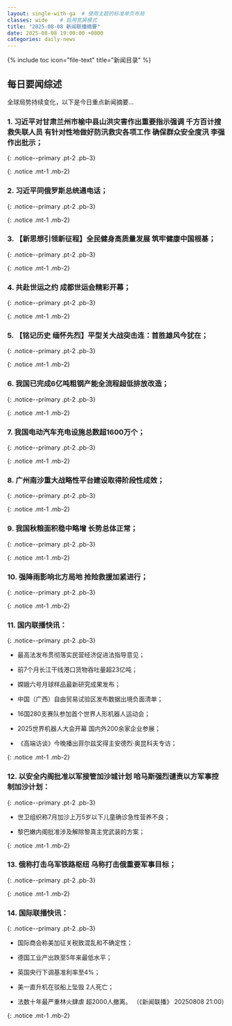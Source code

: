 ```yaml
---
layout: single-with-ga  # 使用主题的标准单页布局
classes: wide    # 启用宽屏模式
title: "2025-08-08 新闻联播摘要"
date: 2025-08-08 19:00:00 +0800
categories: daily-news
---
```


{% include toc icon="file-text" title="新闻目录" %}
   
## 每日要闻综述

全球局势持续变化，以下是今日重点新闻摘要...

### 1. 习近平对甘肃兰州市榆中县山洪灾害作出重要指示强调 千方百计搜救失联人员 有针对性地做好防汛救灾各项工作 确保群众安全度汛 李强作出批示； 

{: .notice--primary .pt-2 .pb-3}

{: .notice .mt-1 .mb-2}

### 2. 习近平同俄罗斯总统通电话； 

{: .notice--primary .pt-2 .pb-3}

{: .notice .mt-1 .mb-2}

### 3. 【新思想引领新征程】全民健身高质量发展 筑牢健康中国根基； 

{: .notice--primary .pt-2 .pb-3}

{: .notice .mt-1 .mb-2}

### 4. 共赴世运之约 成都世运会精彩开幕； 

{: .notice--primary .pt-2 .pb-3}

{: .notice .mt-1 .mb-2}

### 5. 【铭记历史 缅怀先烈】平型关大战突击连：首胜雄风今犹在； 

{: .notice--primary .pt-2 .pb-3}

{: .notice .mt-1 .mb-2}

### 6. 我国已完成6亿吨粗钢产能全流程超低排放改造； 

{: .notice--primary .pt-2 .pb-3}

{: .notice .mt-1 .mb-2}

### 7. 我国电动汽车充电设施总数超1600万个； 

{: .notice--primary .pt-2 .pb-3}

{: .notice .mt-1 .mb-2}

### 8. 广州南沙重大战略性平台建设取得阶段性成效； 

{: .notice--primary .pt-2 .pb-3}

{: .notice .mt-1 .mb-2}

### 9. 我国秋粮面积稳中略增 长势总体正常； 

{: .notice--primary .pt-2 .pb-3}

{: .notice .mt-1 .mb-2}

### 10. 强降雨影响北方局地 抢险救援加紧进行； 

{: .notice--primary .pt-2 .pb-3}

{: .notice .mt-1 .mb-2}

### 11. 国内联播快讯： 

{: .notice--primary .pt-2 .pb-3}

- 最高法发布贯彻落实民营经济促进法指导意见；

- 前7个月长江干线港口货物吞吐量超23亿吨；

- 嫦娥六号月球样品最新研究成果发布；

- 中国（广西）自由贸易试验区发布数据出境负面清单；

- 16国280支赛队参加首个世界人形机器人运动会；

- 2025世界机器人大会开幕 国内外200余家企业参展；

- 《高端访谈》今晚播出菲尔兹奖得主安德烈·奥昆科夫专访；

{: .notice .mt-1 .mb-2}

### 12. 以安全内阁批准以军接管加沙城计划 哈马斯强烈谴责以方军事控制加沙计划： 

{: .notice--primary .pt-2 .pb-3}

- 世卫组织称7月加沙上万5岁以下儿童确诊急性营养不良；

- 黎巴嫩内阁批准涉及解除黎真主党武装的方案；

{: .notice .mt-1 .mb-2}

### 13. 俄称打击乌军铁路枢纽 乌称打击俄重要军事目标； 

{: .notice--primary .pt-2 .pb-3}

{: .notice .mt-1 .mb-2}

### 14. 国际联播快讯： 

{: .notice--primary .pt-2 .pb-3}

- 国际商会称美加征关税致混乱和不确定性；

- 德国工业产出跌至5年来最低水平；

- 英国央行下调基准利率至4%；

- 美一直升机在驳船上坠毁 2人死亡；

- 法数十年最严重林火肆虐 超2000人撤离。 （《新闻联播》 20250808 21:00）

{: .notice .mt-1 .mb-2}